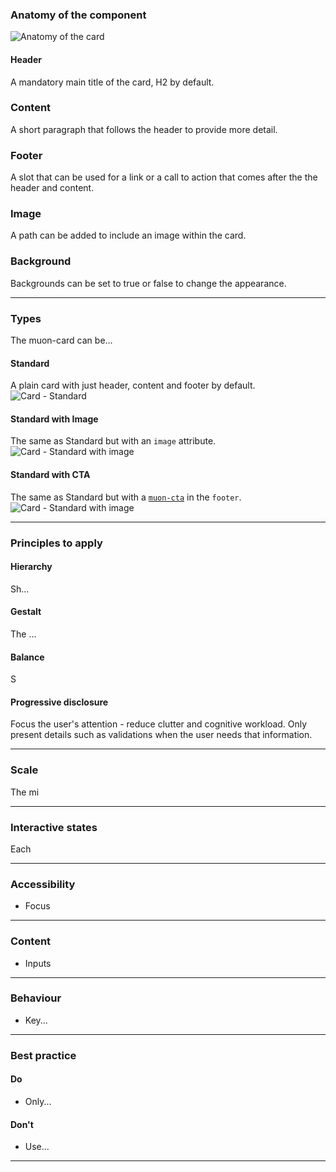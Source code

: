 ### Anatomy of the component

![Anatomy of the card](../)

#### Header

A mandatory main title of the card, H2 by default.

### Content

A short paragraph that follows the header to provide more detail.

### Footer

A slot that can be used for a link or a call to action that comes after the the header and content.

### Image

A path can be added to include an image within the card.

### Background

Backgrounds can be set to true or false to change the appearance.

---

### Types

The muon-card can be...

#### Standard

A plain card with just header, content and footer by default.
![Card - Standard](../)

#### Standard with Image

The same as Standard but with an `image` attribute.
![Card - Standard with image](../)

#### Standard with CTA

The same as Standard but with a [`muon-cta`](./cta.md) in the `footer`.
![Card - Standard with image](../)

---


### Principles to apply

#### Hierarchy

Sh...

#### Gestalt

The ...

#### Balance

S

#### Progressive disclosure

Focus the user's attention - reduce clutter and cognitive workload. Only present details such as validations when the user needs that information.

---

### Scale

The mi

---

### Interactive states

Each

---

### Accessibility

- Focus
---

### Content

- Inputs

---

### Behaviour

- Key...

---

### Best practice

#### Do

- Only...

#### Don't

- Use...

---
